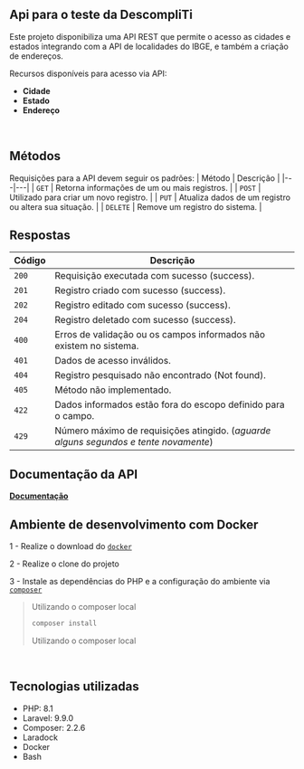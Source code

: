 <!-- docker-compose up -d nginx mysql -->
<!-- docker-compose exec --user=laradock workspace bash -->
<!-- php artisan migrate -->

## Api para o teste da DescompliTi

Este projeto disponibiliza uma API REST que permite o acesso as cidades e estados integrando com a API de localidades do IBGE, e também a criação de endereços.

Recursos disponíveis para acesso via API:
* **Cidade**
* **Estado**
* **Endereço**

</br>

## Métodos
Requisições para a API devem seguir os padrões:
| Método | Descrição |
|---|---|
| `GET` | Retorna informações de um ou mais registros. |
| `POST` | Utilizado para criar um novo registro. |
| `PUT` | Atualiza dados de um registro ou altera sua situação. |
| `DELETE` | Remove um registro do sistema. |

## Respostas

| Código | Descrição |
|---|---|
| `200` | Requisição executada com sucesso (success).|
| `201` | Registro criado com sucesso (success).|
| `202` | Registro editado com sucesso (success).|
| `204` | Registro deletado com sucesso (success).|
| `400` | Erros de validação ou os campos informados não existem no sistema.|
| `401` | Dados de acesso inválidos.|
| `404` | Registro pesquisado não encontrado (Not found).|
| `405` | Método não implementado.|
| `422` | Dados informados estão fora do escopo definido para o campo.|
| `429` | Número máximo de requisições atingido. (*aguarde alguns segundos e tente novamente*)|

## Documentação da API
[**Documentação**](https://documenter.getpostman.com/view/9571261/UyrEgZjd)

## Ambiente de desenvolvimento com Docker

1 - Realize o download do [`docker`](https://www.docker.com/get-started)
</br>

2 - Realize o clone do projeto

3 - Instale as dependências do PHP e a configuração do ambiente via [`composer`](https://getcomposer.org)
> Utilizando o composer local
>
> ```bash
> composer install
> ```
> Utilizando o composer local
</br>

## Tecnologias utilizadas
* PHP: 8.1
* Laravel: 9.9.0
* Composer: 2.2.6
* Laradock
* Docker
* Bash
